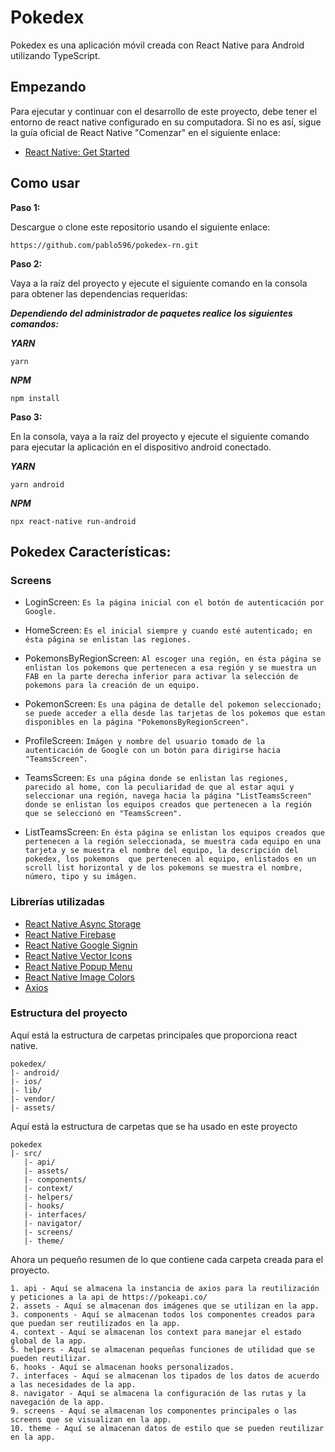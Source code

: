 # Pokedex

Pokedex es una aplicación móvil creada con React Native para Android utilizando TypeScript.

## Empezando

Para ejecutar y continuar con el desarrollo de este proyecto, debe tener el entorno de react native configurado en su computadora.
Si no es así, sigue la guía oficial de React Native "Comenzar" en el siguiente enlace:

- [React Native: Get Started](https://reactnative.dev/docs/environment-setup)

## Como usar

**Paso 1:**

Descargue o clone este repositorio usando el siguiente enlace:

```
https://github.com/pablo596/pokedex-rn.git
```

**Paso 2:**

Vaya a la raíz del proyecto y ejecute el siguiente comando en la consola para obtener las dependencias requeridas:

**_Dependiendo del administrador de paquetes realice los siguientes comandos:_**

**_YARN_**

```
yarn
```

**_NPM_**

```
npm install
```

**Paso 3:**

En la consola, vaya a la raíz del proyecto y ejecute el siguiente comando para ejecutar la aplicación en el dispositivo android conectado.

**_YARN_**

```
yarn android
```

**_NPM_**

```
npx react-native run-android
```

## Pokedex Características:

### Screens

- LoginScreen: `Es la página inicial con el botón de autenticación por Google.`

- HomeScreen: `Es el inicial siempre y cuando esté autenticado; en ésta página se enlistan las regiones.`

- PokemonsByRegionScreen: `Al escoger una región, en ésta página se enlistan los pokemons que pertenecen a esa región y se muestra un FAB en la parte derecha inferior para activar la selección de pokemons para la creación de un equipo.`

- PokemonScreen: `Es una página de detalle del pokemon seleccionado; se puede acceder a ella desde las tarjetas de los pokemos que estan disponibles en la página "PokemonsByRegionScreen".`

- ProfileScreen: `Imágen y nombre del usuario tomado de la autenticación de Google con un botón para dirigirse hacia "TeamsScreen".`

- TeamsScreen: `Es una página donde se enlistan las regiones, parecido al home, con la peculiaridad de que al estar aqui y seleccionar una región, navega hacia la página "ListTeamsScreen" donde se enlistan los equipos creados que pertenecen a la región que se seleccionó en "TeamsScreen".`

- ListTeamsScreen: `En ésta página se enlistan los equipos creados que pertenecen a la región seleccionada, se muestra cada equipo en una tarjeta y se muestra el nombre del equipo, la descripción del pokedex, los pokemons  que pertenecen al equipo, enlistados en un scroll list horizontal y de los pokemons se muestra el nombre, número, tipo y su imágen.`

### Librerías utilizadas

- [React Native Async Storage](https://github.com/react-native-async-storage/async-storage)
- [React Native Firebase](https://github.com/invertase/react-native-firebase)
- [React Native Google Signin](https://github.com/react-native-google-signin/google-signin)
- [React Native Vector Icons](https://github.com/oblador/react-native-vector-icons)
- [React Native Popup Menu](https://github.com/instea/react-native-popup-menu)
- [React Native Image Colors](https://github.com/osamaqarem/react-native-image-colors)
- [Axios](https://github.com/axios/axios)

### Estructura del proyecto

Aquí está la estructura de carpetas principales que proporciona react native.

```
pokedex/
|- android/
|- ios/
|- lib/
|- vendor/
|- assets/
```

Aquí está la estructura de carpetas que se ha usado en este proyecto

```
pokedex
|- src/
   |- api/
   |- assets/
   |- components/
   |- context/
   |- helpers/
   |- hooks/
   |- interfaces/
   |- navigator/
   |- screens/
   |- theme/
```

Ahora un pequeño resumen de lo que contiene cada carpeta creada para el proyecto.

```
1. api - Aquí se almacena la instancia de axios para la reutilización y peticiones a la api de https://pokeapi.co/
2. assets - Aquí se almacenan dos imágenes que se utilizan en la app.
3. components - Aquí se almacenan todos los componentes creados para que puedan ser reutilizados en la app.
4. context - Aquí se almacenan los context para manejar el estado global de la app.
5. helpers - Aquí se almacenan pequeñas funciones de utilidad que se pueden reutilizar.
6. hooks - Aquí se almacenan hooks personalizados.
7. interfaces - Aquí se almacenan los tipados de los datos de acuerdo a las necesidades de la app.
8. navigator - Aquí se almacena la configuración de las rutas y la navegación de la app.
9. screens - Aquí se almacenan los componentes principales o las screens que se visualizan en la app.
10. theme - Aquí se almacenan datos de estilo que se pueden reutilizar en la app.

```
